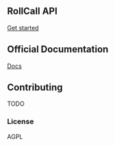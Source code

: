 ## RollCall API

[Get started](docs/getting_started.md)

## Official Documentation

[Docs](docs)

## Contributing

TODO

### License

AGPL

